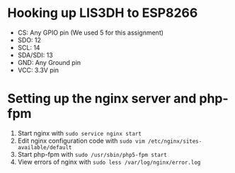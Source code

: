 # Hooking up LIS3DH to ESP8266
- CS: Any GPIO pin (We used 5 for this assignment)
- SDO: 12
- SCL: 14
- SDA/SDI: 13
- GND: Any Ground pin
- VCC: 3.3V pin

# Setting up the nginx server and php-fpm
1. Start nginx with `sudo service nginx start`
2. Edit nginx configuration code with `sudo vim /etc/nginx/sites-available/default`
3. Start php-fpm with `sudo /usr/sbin/php5-fpm start`
4. View errors of nginx with `sudo less /var/log/nginx/error.log`
